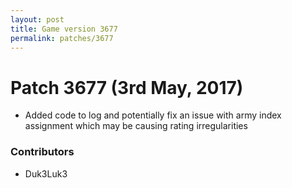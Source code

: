 ```yaml
---
layout: post
title: Game version 3677
permalink: patches/3677
---
```


# Patch 3677 (3rd May, 2017)

- Added code to log and potentially fix an issue with army index assignment which may be causing rating irregularities

### Contributors

- Duk3Luk3
